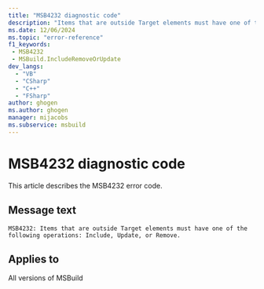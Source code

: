 ```yaml
---
title: "MSB4232 diagnostic code"
description: "Items that are outside Target elements must have one of the following operations: Include, Update, or Remove."
ms.date: 12/06/2024
ms.topic: "error-reference"
f1_keywords:
 - MSB4232
 - MSBuild.IncludeRemoveOrUpdate
dev_langs:
  - "VB"
  - "CSharp"
  - "C++"
  - "FSharp"
author: ghogen
ms.author: ghogen
manager: mijacobs
ms.subservice: msbuild
---
```


# MSB4232 diagnostic code

<!-- :::ErrorDefinitionDescription::: -->
<!-- :::editable-content name="introDescription"::: -->
This article describes the MSB4232 error code.
<!-- :::editable-content-end::: -->

## Message text

```output
MSB4232: Items that are outside Target elements must have one of the following operations: Include, Update, or Remove.
```

<!-- :::editable-content name="postOutputDescription"::: -->
<!--
{StrBegin="MSB4232: "} Target, Include, Update, and Remove should not be localized and their casing should not be changed
-->
<!-- :::editable-content-end::: -->
<!-- :::ErrorDefinitionDescription-end::: -->

## Applies to

All versions of MSBuild
